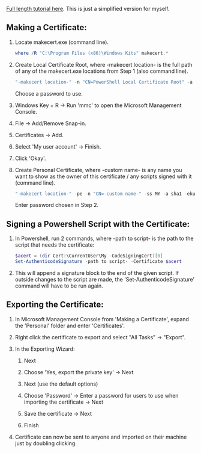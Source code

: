 [Full length tutorial here](https://www.darkoperator.com/blog/2013/3/5/powershell-basics-execution-policy-part-1.html). This is just a simplified version for myself.

## Making a Certificate:

1. Locate makecert.exe (command line).
   
    ``` powershell
    where /R "C:\Program Files (x86)\Windows Kits" makecert.*
    ```

2. Create Local Certificate Root, where -makecert location- is the full path of any of the makecert.exe locations from Step 1 (also command line).
    ``` powershell
    "-makecert location-" -n "CN=PowerShell Local Certificate Root" -a sha1 -eku 1.3.6.1.5.5.7.3.3 -r -sv root.pvk root.cer -ss Root -sr localMachine
    ```
    Choose a password to use.

3. Windows Key + R -> Run 'mmc' to open the Microsoft Management Console.

4. File -> Add/Remove Snap-in.

5. Certificates -> Add.

6. Select 'My user account' -> Finish.

7. Click 'Okay'.

8. Create Personal Certificate, where -custom name- is any name you want to show as the owner of this certificate / any scripts signed with it (command line).
    ``` powershell
    "-makecert location-" -pe -n "CN=-custom name-" -ss MY -a sha1 -eku 1.3.6.1.5.5.7.3.3 -iv root.pvk -ic root.cer
    ```
    Enter password chosen in Step 2.

## Signing a Powershell Script with the Certificate:

1. In Powershell, run 2 commands, where -path to script- is the path to the script that needs the certificate: 
   
    ``` powershell
    $acert = (dir Cert:\CurrentUser\My -CodeSigningCert)[0]
    Set-AuthenticodeSignature -path to script- -Certificate $acert 
    ```

2. This will append a signature block to the end of the given script. If outside changes to the script are made, the 'Set-AuthenticodeSignature' command will have to be run again.

## Exporting the Certificate:

1. In Microsoft Management Console from 'Making a Certificate', expand the 'Personal' folder and enter 'Certificates'.

2. Right click the certificate to export and select "All Tasks" -> "Export".

3. In the Exporting Wizard: 
   
   1. Next
   
   2. Choose 'Yes, export the private key' -> Next
   
   3. Next (use the default options)
   
   4. Choose 'Password' -> Enter a password for users to use when importing the certificate -> Next
   
   5. Save the certificate -> Next
   
   6. Finish

4. Certificate can now be sent to anyone and imported on their machine just by doubling clicking.
